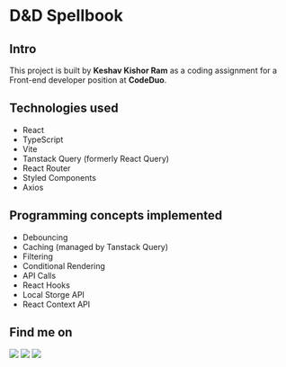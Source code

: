 # D&D Spellbook

## Intro

This project is built by **Keshav Kishor Ram** as a coding assignment for a Front-end developer position at **CodeDuo**.

## Technologies used

- React
- TypeScript
- Vite
- Tanstack Query (formerly React Query)
- React Router
- Styled Components
- Axios

## Programming concepts implemented

- Debouncing
- Caching (managed by Tanstack Query)
- Filtering
- Conditional Rendering
- API Calls
- React Hooks
- Local Storge API
- React Context API

## Find me on

<a href="https://www.linkedin.com/in/abhishekram404/" target="_blank"><img src="https://img.shields.io/badge/LinkedIn-0077B5?style=for-the-badge&logo=linkedin&logoColor=white" /></a>
<a href="https://www.discord.com/users/577444294219005985" target="_blank"><img src="https://img.shields.io/badge/Discord-5865F2?style=for-the-badge&logo=discord&logoColor=white"/></a>
<a href="https://www.github.com/abhishekram404" target="_blank"><img src="https://img.shields.io/badge/Github-ffffff?style=for-the-badge&logo=github&logoColor=black"/></a>
